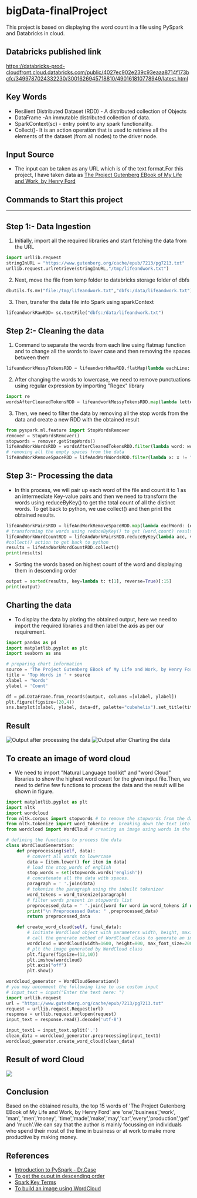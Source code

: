 # bigData-finalProject
This project is based on displaying the word count in a file using PySpark and Databricks in cloud.


## Databricks published link
https://databricks-prod-cloudfront.cloud.databricks.com/public/4027ec902e239c93eaaa8714f173bcfc/3499787024332230/3001626945718810/490161810778949/latest.html

## Key Words
- Resilient Distributed Dataset (RDD) - A distributed collection of Objects
- DataFrame -An immutable distributed collection of data.
- SparkContext(sc) - entry point to any spark functionality.
- Collect()- It is an action operation that is used to retrieve all the elements of the dataset (from all nodes) to the driver node.

## Input Source
- The input can be taken as any URL which is of the text format.For this project, I have taken data as [The Project Gutenberg EBook of My Life and Work, by Henry Ford](https://www.gutenberg.org/cache/epub/7213/pg7213.txt)

## Commands to Start this project
------------------------------------------------------------------------
## Step 1:-  Data Ingestion
1. Initially, import all the required libraries and start fetching the data from the URL 
```python
import urllib.request 
stringInURL = "https://www.gutenberg.org/cache/epub/7213/pg7213.txt"
urllib.request.urlretrieve(stringInURL,"/tmp/lifeandwork.txt")
```
2. Next, move the file from temp folder to databricks storage folder of dbfs

```python
dbutils.fs.mv("file:/tmp/lifeandwork.txt","dbfs:/data/lifeandwork.txt")
```
3. Then, transfer the data file into Spark using sparkContext 
```python
lifeandworkRawRDD= sc.textFile("dbfs:/data/lifeandwork.txt")
```
## Step 2:- Cleaning the data
1. Command to separate the words from each line using flatmap function and to change all the words to lower case and then removing the spaces between them
```python
lifeandworkMessyTokensRDD = lifeandworkRawRDD.flatMap(lambda eachLine: eachLine.lower().strip().split(" "))
```
2. After changing the words to lowercase, we need to remove punctuations using regular expression by importing "Regex" library
```python
import re
wordsAfterCleanedTokensRDD = lifeandworkMessyTokensRDD.map(lambda letter: re.sub(r'[^A-Za-z]', '', letter))
```
3. Then, we need to filter the data by removing all the stop words from the data and create a new RDD with the obtained result
```python
from pyspark.ml.feature import StopWordsRemover
remover = StopWordsRemover()
stopwords = remover.getStopWords()
lifeAndWorkWordsRDD = wordsAfterCleanedTokensRDD.filter(lambda word: word not in stopwords)
# removing all the empty spaces from the data
lifeAndWorkRemoveSpaceRDD = lifeAndWorkWordsRDD.filter(lambda x: x != "")
```
## Step 3:- Processing the data
* In this process, we will pair up each word of the file and count it to 1 as an intermediate Key-value pairs and then we need to transform the words using reduceByKey() to get the total count of all the distinct words. To get back to python, we use collect() and then print the obtained results.
```python
lifeAndWorkPairsRDD = lifeAndWorkRemoveSpaceRDD.map(lambda eachWord: (eachWord,1))
# transforming the words using reduceByKey() to get (word,count) results
lifeAndWorkWordCountRDD = lifeAndWorkPairsRDD.reduceByKey(lambda acc, value: acc + value)
#collect() action to get back to python
results = lifeAndWorkWordCountRDD.collect()
print(results)
```
* Sorting the words based on highest count of the word and displaying them in descending order
```python
output = sorted(results, key=lambda t: t[1], reverse=True)[:15]
print(output)
```
## Charting the data
* To display the data by ploting the obtained output, here we need to import the required libraries and then label the axis as per our requirement.  
```python
import pandas as pd  
import matplotlib.pyplot as plt
import seaborn as sns

# preparing chart information
source = 'The Project Gutenberg EBook of My Life and Work, by Henry Ford'
title = 'Top Words in ' + source
xlabel = 'Words'
ylabel = 'Count'

df = pd.DataFrame.from_records(output, columns =[xlabel, ylabel]) 
plt.figure(figsize=(20,4))
sns.barplot(xlabel, ylabel, data=df, palette="cubehelix").set_title(title)
```
## Result 
![Output after processing the data](https://github.com/Rajeshwari-Rudra/bigData-finalProject/blob/main/output1.png?raw=true)
![Output after Charting the data](https://github.com/Rajeshwari-Rudra/bigData-finalProject/blob/main/barGraph.png?raw=true)

## To create an image of word cloud
* We need to import "Natural Language tool kit" and "word Cloud" libraries to show the highest word count for the given input file.Then, we need to define few functions to process the data and the result will be shown in figure.
```python
import matplotlib.pyplot as plt
import nltk
import wordcloud
from nltk.corpus import stopwords # to remove the stopwords from the data
from nltk.tokenize import word_tokenize #  breaking down the text into smaller units called tokens
from wordcloud import WordCloud # creating an image using words in the data

# defining the functions to process the data
class WordCloudGeneration:
    def preprocessing(self, data):
        # convert all words to lowercase
        data = [item.lower() for item in data]
        # load the stop_words of english
        stop_words = set(stopwords.words('english'))
        # concatenate all the data with spaces.
        paragraph = ' '.join(data)
        # tokenize the paragraph using the inbuilt tokenizer
        word_tokens = word_tokenize(paragraph) 
        # filter words present in stopwords list 
        preprocessed_data = ' '.join([word for word in word_tokens if not word in stop_words])
        print("\n Preprocessed Data: " ,preprocessed_data)
        return preprocessed_data

    def create_word_cloud(self, final_data):
        # initiate WordCloud object with parameters width, height, maximum font size and background color
        # call the generate method of WordCloud class to generate an image
        wordcloud = WordCloud(width=1600, height=800, max_font_size=200, background_color="white").generate(final_data)
        # plt the image generated by WordCloud class
        plt.figure(figsize=(12,10))
        plt.imshow(wordcloud)
        plt.axis("off")
        plt.show()

wordcloud_generator = WordCloudGeneration()
# you may uncomment the following line to use custom input
# input_text = input("Enter the text here: ")
import urllib.request
url = "https://www.gutenberg.org/cache/epub/7213/pg7213.txt"
request = urllib.request.Request(url)
response = urllib.request.urlopen(request)
input_text = response.read().decode('utf-8')

input_text1 = input_text.split('.')
clean_data = wordcloud_generator.preprocessing(input_text1)
wordcloud_generator.create_word_cloud(clean_data)

```
## Result of word Cloud
![](https://github.com/Rajeshwari-Rudra/bigData-finalProject/blob/main/wordCloud.png?raw=true)

## Conclusion
Based on the obtained results, the top 15 words of 'The Project Gutenberg EBook of My Life and Work, by Henry Ford' are 'one','business','work', 'man', 'men','money', 'time','made','make','may','car','every','production','get' and 'much'.We can say that the author is mainly focussing on individuals who spend their most of the time in business or at work to make more productive by making money.

##  References
- [Introduction to PySpark - Dr.Case](https://github.com/denisecase/starting-spark)
- [To get the ouput in descending order](https://stackoverflow.com/questions/41306684/get-top-5-largest-from-list-of-tuples-python/41306701)
- [Spark Key Terms](https://sparkbyexamples.com/)
- [To build an image using  WordCloud](https://www.section.io/engineering-education/word-cloud/)

